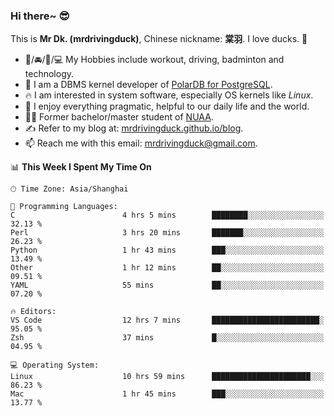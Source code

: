 ### Hi there~ 😎

This is **Mr Dk. (mrdrivingduck)**, Chinese nickname: **棠羽**. I love ducks. 🦆

- 💪/🚘/🏸/💻 My Hobbies include workout, driving, badminton and technology.
- 🍊 I am a DBMS kernel developer of [PolarDB for PostgreSQL](https://github.com/ApsaraDB/PolarDB-for-PostgreSQL).
- 🔥 I am interested in system software, especially OS kernels like *Linux*.
- 🔧 I enjoy everything pragmatic, helpful to our daily life and the world.
- 👨‍🎓 Former bachelor/master student of [NUAA](https://en.wikipedia.org/wiki/Nanjing_University_of_Aeronautics_and_Astronautics).
- ✍ Refer to my blog at: [mrdrivingduck.github.io/blog](https://mrdrivingduck.github.io/blog/).
- 📫 Reach me with this email: [mrdrivingduck@gmail.com](mailto:mrdrivingduck@gmail.com).

<!--START_SECTION:waka-->
📊 **This Week I Spent My Time On** 

```text
🕑︎ Time Zone: Asia/Shanghai

💬 Programming Languages: 
C                        4 hrs 5 mins        ████████░░░░░░░░░░░░░░░░░   32.13 % 
Perl                     3 hrs 20 mins       ███████░░░░░░░░░░░░░░░░░░   26.23 % 
Python                   1 hr 43 mins        ███░░░░░░░░░░░░░░░░░░░░░░   13.49 % 
Other                    1 hr 12 mins        ██░░░░░░░░░░░░░░░░░░░░░░░   09.51 % 
YAML                     55 mins             ██░░░░░░░░░░░░░░░░░░░░░░░   07.20 % 

🔥 Editors: 
VS Code                  12 hrs 7 mins       ████████████████████████░   95.05 % 
Zsh                      37 mins             █░░░░░░░░░░░░░░░░░░░░░░░░   04.95 % 

💻 Operating System: 
Linux                    10 hrs 59 mins      ██████████████████████░░░   86.23 % 
Mac                      1 hr 45 mins        ███░░░░░░░░░░░░░░░░░░░░░░   13.77 % 
```


<!--END_SECTION:waka-->

<!-- ![Mr Dk.'s GitHub Stats](https://github-readme-stats.vercel.app/api?username=mrdrivingduck&count_private&show_icons=true&theme=buefy) -->

<!-- ![Most Used Languages](https://github-readme-stats.vercel.app/api/top-langs/?username=mrdrivingduck&exclude_repo=mips32-CPU,snort-tcp-socket&theme=buefy&layout=compact&langs_count=10) -->


<!--
**mrdrivingduck/mrdrivingduck** is a ✨ _special_ ✨ repository because its `README.md` (this file) appears on your GitHub profile.

Here are some ideas to get you started:

- 🔭 I’m currently working on ...
- 🌱 I’m currently learning ...
- 👯 I’m looking to collaborate on ...
- 🤔 I’m looking for help with ...
- 💬 Ask me about ...
- 📫 How to reach me: ...
- 😄 Pronouns: ...
- ⚡ Fun fact: ...
-->

